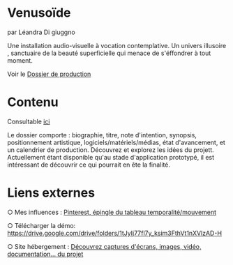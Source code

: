 # Venusoïde

par Léandra Di giuggno

 Une installation audio-visuelle à vocation contemplative. Un univers illusoire , sanctuaire de la beauté superficielle qui  menace de s'éffondrer à tout moment.

 Voir le [Dossier de production](https://github.com/leandra-dgn/ephemere-furtif/tree/master/DOSSIER%20de%20production)

# Contenu

Consultable [ici](https://github.com/leandra-dgn/ephemere-furtif/tree/master/DOSSIER%20de%20production)

Le dossier comporte : biographie, titre, note d'intention, synopsis, positionnement artistique,  logiciels/matériels/médias,  état d'avancement, et un calendrier de production.
Découvrez et explorez les idées du projett. Actuellement étant disponible qu'au stade d'application prototypé, il est intéressant de découvrir ce qui pourrait en ête la finalité.

# Liens externes

○ Mes influences :  [Pinterest, épingle du tableau temporalité/mouvement](https://www.pinterest.fr/landradigiugno/temporalite-mouv/)

○  Télécharger la démo:  https://drive.google.com/drive/folders/1tJyIj77fl7y_ksim3FthVt1nXVlzAD-H

○ Site hébergement : [Découvrez captures d'écrans, images, vidéo, documentation... du projet](https://venusoide.myportfolio.com/)
